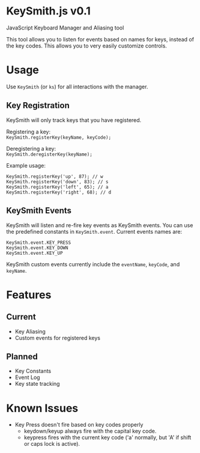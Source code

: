 KeySmith.js v0.1
================

JavaScript Keyboard Manager and Aliasing tool

This tool allows you to listen for events based on names for keys, instead
of the key codes. This allows you to very easily customize controls.

Usage
=====

Use `KeySmith` (or `ks`) for all interactions with the manager.

Key Registration
----------------

KeySmith will only track keys that you have registered.

Registering a key:  
`KeySmith.registerKey(keyName, keyCode);`

Deregistering a key:  
`KeySmith.deregisterKey(keyName);`

Example usage:

    KeySmith.registerKey('up', 87); // w
    KeySmith.registerKey('down', 83); // s
    KeySmith.registerKey('left', 65); // a
    KeySmith.registerKey('right', 68); // d

KeySmith Events
---------------

KeySmith will listen and re-fire key events as KeySmith events. You can use
the predefined constants in `KeySmith.event`. Current events names are:

    KeySmith.event.KEY_PRESS
    KeySmith.event.KEY_DOWN
    KeySmith.event.KEY_UP

KeySmith custom events currently include the `eventName`, `keyCode`, and `keyName`.

Features
========

Current
-------

* Key Aliasing
* Custom events for registered keys

Planned
-------

* Key Constants
* Event Log
* Key state tracking

Known Issues
============

* Key Press doesn't fire based on key codes properly
    * keydown/keyup always fire with the capital key code.
    * keypress fires with the current key code ('a' normally, but 'A' if shift or caps lock is active).
